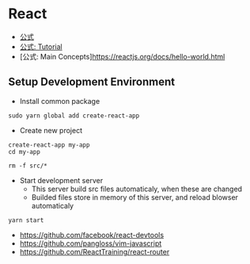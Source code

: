 # React
* [公式](https://reactjs.org/)
* [公式: Tutorial](https://reactjs.org/tutorial/tutorial.html)
* [公式: Main Concepts]https://reactjs.org/docs/hello-world.html


## Setup Development Environment
* Install common package

```
sudo yarn global add create-react-app
```

* Create new project

```
create-react-app my-app
cd my-app

rm -f src/*
```

* Start development server
    * This server build src files automaticaly, when these are changed
    * Builded files store in memory of this server, and reload blowser automaticaly

```
yarn start
```

* https://github.com/facebook/react-devtools
* https://github.com/pangloss/vim-javascript
* https://github.com/ReactTraining/react-router
